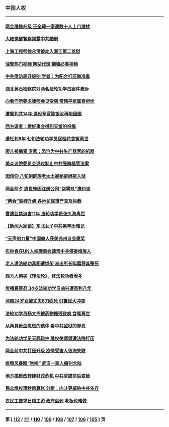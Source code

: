 ### 中国人权
---
#### [两会维稳升级 王全璋一家遭数十人上门滋扰](../../pages/ncid278/n13946416.md?03092045) 
#### [大陆觉醒警察揭露中共酷刑](../../pages/ncid278/n13937616.md?03092045) 
#### [上海工程师徐永清被劫入浙江第二监狱](../../pages/ncid278/n13945041.md?03092045) 
#### [油管热门视频 网站代理 翻墙必看视频](http://138.2.39.72:81/youtube.html?epic-marker?03092045)
#### [中共信访局升级别 学者：为配合打压做准备](../../pages/ncid278/n13945602.md?03092045) 
#### [湖北黄石检察院对两名法轮功学员案件撤诉](../../pages/ncid278/n13944382.md?03092045) 
#### [向看守所要求律师会见受阻 常玮平家属表担忧](../../pages/ncid278/n13944719.md?03092045) 
#### [遭冤判共14年 退役军官陈银汝再陷囹圄](../../pages/ncid278/n13943569.md?03092045) 
#### [西方读者：做好事会得到天堂的祝福](../../pages/ncid278/n13943151.md?03092045) 
#### [遭枉判9年 七旬法轮功学员宿桂花含冤离世](../../pages/ncid278/n13943708.md?03092045) 
#### [婴儿被摘肾 专家：恐沦为中共生产器官的机器](../../pages/ncid278/n13944074.md?03092045) 
#### [美众议院委员会通过制止中共强摘器官法案](../../pages/ncid278/n13943637.md?03092045) 
#### [因信仰 八旬朝鲜族老太太被秘密绑架入狱](../../pages/ncid278/n13942333.md?03092045) 
#### [两会前夕 周世锋因注册公司“柒零玖”遭约谈](../../pages/ncid278/n13942894.md?03092045) 
#### [“两会”监控升级 各地访民遭严查及拦截](../../pages/ncid278/n13942702.md?03092045) 
#### [曾遭监禁迫害11年 法轮功学员张久海离世](../../pages/ncid278/n13941569.md?03092045) 
#### [【新闻大家谈】东北女子中共黑牢历难记](../../pages/ncid278/n13942450.md?03092045) 
#### [“无声的力量”中国商人获美弗州议会褒奖](../../pages/ncid278/n13941208.md?03092045) 
#### [布林肯在UN人权理事会谴责中共侵害维族人](../../pages/ncid278/n13941841.md?03092045) 
#### [老人讲法轮功真相遭绑架 派出所长叫嚣将其整死](../../pages/ncid278/n13939553.md?03092045) 
#### [西方人购买《转法轮》、修法轮功者增多](../../pages/ncid278/n13939369.md?03092045) 
#### [传播真善忍 34岁法轮功学员曲兴遭冤判八年](../../pages/ncid278/n13939536.md?03092045) 
#### [河南24岁女被丈夫8刀砍死 引警民大冲突](../../pages/ncid278/n13939491.md?03092045) 
#### [法轮功学员杨文杰被药物摧残致疯 含冤离世](../../pages/ncid278/n13938659.md?03092045) 
#### [从两具瘀血斑斑的遗体 看中共监狱的罪恶](../../pages/ncid278/n13936388.md?03092045) 
#### [为法轮功学员无罪辩护 维权律师频遭法院打压](../../pages/ncid278/n13937296.md?03092045) 
#### [两会前中共打压升级 疫情受害人张海失联](../../pages/ncid278/n13938299.md?03092045) 
#### [疫情风暴眼“吹哨” 武汉一家人痛别大陆](../../pages/ncid278/n13937906.md?03092045) 
#### [地方搞医改转嫁财政危机 中共官媒前后变脸](../../pages/ncid278/n13937798.md?03092045) 
#### [民众维权遭秋后算账 分析：内斗更威胁中共生存](../../pages/ncid278/n13937839.md?03092045) 
#### [农民工要求日结工资 政府盘剥 老板也难做](../../pages/ncid278/n13936819.md?03092045) 

---
#### 第 [ [112](./112.md?03092045) / [111](./111.md?03092045) / [110](./110.md?03092045) / [109](./109.md?03092045) / [108](./108.md?03092045) / [107](./107.md?03092045) / [106](./106.md?03092045) / [105](./105.md?03092045) ] 页

